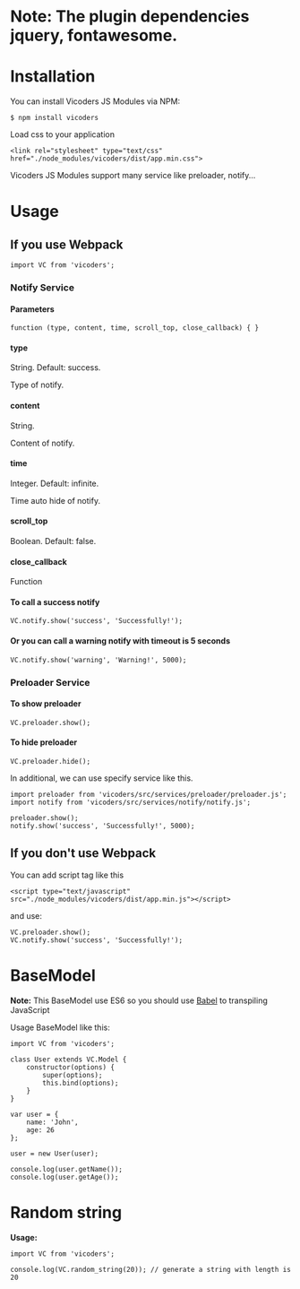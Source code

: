 # Note: The plugin dependencies jquery, fontawesome.

# Installation
You can install Vicoders JS Modules via NPM:
```
$ npm install vicoders
```

Load css to your application
```
<link rel="stylesheet" type="text/css" href="./node_modules/vicoders/dist/app.min.css">
```

Vicoders JS Modules support many service like preloader, notify...
# Usage

## If you use Webpack
```
import VC from 'vicoders';
```

### Notify Service
#### Parameters
```
function (type, content, time, scroll_top, close_callback) { }
```

#### type
String. Default: success.

Type of notify.

#### content 
String.

Content of notify.

#### time
Integer. Default: infinite.

Time auto hide of notify.

#### scroll_top
Boolean. Default: false.

#### close_callback
Function

#### To call a success notify
```
VC.notify.show('success', 'Successfully!');
``` 

#### Or you can call a warning notify with timeout is 5 seconds
```
VC.notify.show('warning', 'Warning!', 5000);
```

### Preloader Service
#### To show preloader
```
VC.preloader.show();
``` 

#### To hide preloader
```
VC.preloader.hide();
```

In additional, we can use specify service like this.
```
import preloader from 'vicoders/src/services/preloader/preloader.js';
import notify from 'vicoders/src/services/notify/notify.js';

preloader.show();
notify.show('success', 'Successfully!', 5000);

```

## If you don't use Webpack

You can add script tag like this
```
<script type="text/javascript" src="./node_modules/vicoders/dist/app.min.js"></script>
```

and use:
```
VC.preloader.show();
VC.notify.show('success', 'Successfully!');
```

# BaseModel

**Note:** This BaseModel use ES6 so you should use [Babel](https://github.com/babel/babel-loader) to transpiling JavaScript

Usage BaseModel like this:

```
import VC from 'vicoders';

class User extends VC.Model {
	constructor(options) {
		super(options);
        this.bind(options);
	}
}

var user = {
	name: 'John',
	age: 26
};

user = new User(user);

console.log(user.getName());
console.log(user.getAge());
```

# Random string

**Usage:**

```
import VC from 'vicoders';

console.log(VC.random_string(20)); // generate a string with length is 20
```